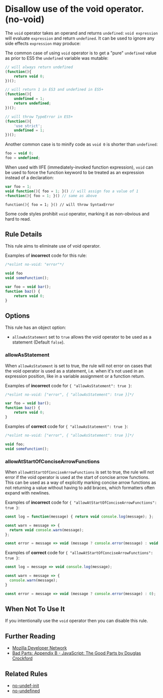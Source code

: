 # Disallow use of the void operator. (no-void)

The `void` operator takes an operand and returns `undefined`: `void expression` will evaluate `expression` and return `undefined`. It can be used to ignore any side effects `expression` may produce:

The common case of using `void` operator is to get a "pure" `undefined` value as prior to ES5 the `undefined` variable was mutable:

```js
// will always return undefined
(function(){
    return void 0;
})();

// will return 1 in ES3 and undefined in ES5+
(function(){
    undefined = 1;
    return undefined;
})();

// will throw TypeError in ES5+
(function(){
    'use strict';
    undefined = 1;
})();
```

Another common case is to minify code as `void 0` is shorter than `undefined`:

```js
foo = void 0;
foo = undefined;
```

When used with IIFE (immediately-invoked function expression), `void` can be used to force the function keyword to be treated as an expression instead of a declaration:

```js
var foo = 1;
void function(){ foo = 1; }() // will assign foo a value of 1
+function(){ foo = 1; }() // same as above
```

```
function(){ foo = 1; }() // will throw SyntaxError
```

Some code styles prohibit `void` operator, marking it as non-obvious and hard to read.

## Rule Details

This rule aims to eliminate use of void operator.

Examples of **incorrect** code for this rule:

```js
/*eslint no-void: "error"*/

void foo
void someFunction();

var foo = void bar();
function baz() {
    return void 0;
}
```

## Options

This rule has an object option:

* `allowAsStatement` set to `true` allows the void operator to be used as a statement (Default `false`).

### allowAsStatement

When `allowAsStatement` is set to true, the rule will not error on cases that the void operator is used as a statement, i.e. when it's not used in an expression position, like in a variable assignment or a function return.

Examples of **incorrect** code for `{ "allowAsStatement": true }`:

```js
/*eslint no-void: ["error", { "allowAsStatement": true }]*/

var foo = void bar();
function baz() {
    return void 0;
}
```

Examples of **correct** code for `{ "allowAsStatement": true }`:

```js
/*eslint no-void: ["error", { "allowAsStatement": true }]*/

void foo;
void someFunction();
```

### allowAtStartOfConciseArrowFunctions

When `allowAtStartOfConciseArrowFunctions` is set to true, the rule will not error if the void operator is used at the start of concise arrow functions.
This can be used as a way of explicitly marking concise arrow functions as not returning a value without having to add braces, which formatters often expand
with newlines.

Examples of **incorrect** code for `{ "allowAtStartOfConciseArrowFunctions": true }`:

```js
const log = function(message) { return void console.log(message); };

const warn = message => {
  return void console.warn(message);
};

const error = message => void (message ? console.error(message) : void 0);
```

Examples of **correct** code for `{ "allowAtStartOfConciseArrowFunctions": true }`:

```js
const log = message => void console.log(message);

const warn = message => {
  console.warn(message);
}

const error = message => void (message ? console.error(message) : 0);
```

## When Not To Use It

If you intentionally use the `void` operator then you can disable this rule.

## Further Reading

* [Mozilla Developer Network](https://developer.mozilla.org/en-US/docs/Web/JavaScript/Reference/Operators/void)
* [Bad Parts: Appendix B - JavaScript: The Good Parts by Douglas Crockford](https://oreilly.com/javascript/excerpts/javascript-good-parts/bad-parts.html)

## Related Rules

* [no-undef-init](no-undef-init.md)
* [no-undefined](no-undefined.md)

